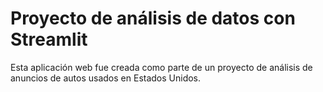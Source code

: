 # Proyecto de análisis de datos con Streamlit

Esta aplicación web fue creada como parte de un proyecto de análisis de anuncios de autos usados en Estados Unidos. 